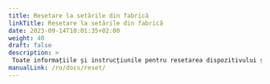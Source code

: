 ```yaml
---
title: Resetare la setările din fabrică
linkTitle: Resetare la setările din fabrică
date: 2023-09-14T10:01:35+02:00
weight: 40
draft: false
description: >
 Toate informațiile și instrucțiunile pentru resetarea dispozitivului și a datelor despre animale pot fi găsite aici
manualLink: /ro/docs/reset/
---
```

<script>
  window.location.href = "/ro/docs/reset/";
</script>
